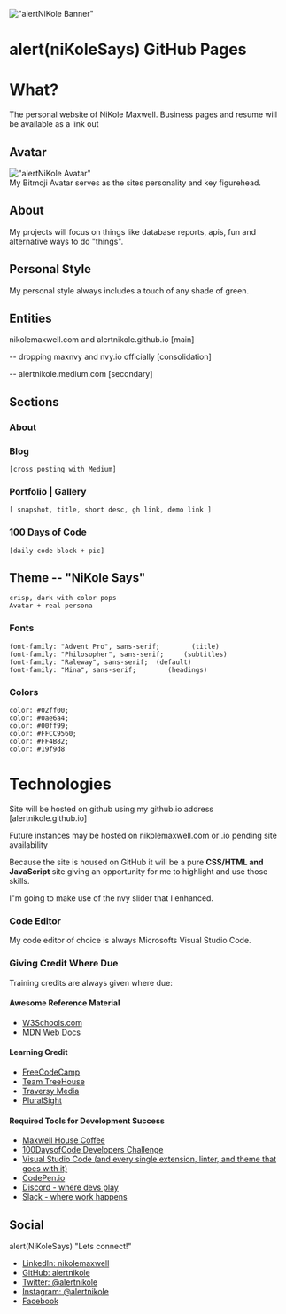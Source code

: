 !["alertNiKole Banner"](https://i.imgur.com/MLqim7o.png)
# alert(niKoleSays) GitHub Pages
# What?
The personal website of NiKole Maxwell.
Business pages and resume will be available as a link out

## Avatar
!["alertNiKole Avatar"](https://imgur.com/j1REMCX.png)   
    My Bitmoji Avatar serves as the sites personality and key figurehead.

## About
My projects will focus on things like database reports, apis, fun and alternative ways to do "things".    

## Personal Style
My personal style always includes a touch of any shade of green.

## Entities
nikolemaxwell.com and alertnikole.github.io [main]

-- dropping maxnvy and nvy.io officially [consolidation]

-- alertnikole.medium.com [secondary]

## Sections
### About
### Blog

    [cross posting with Medium]

### Portfolio | Gallery
    [ snapshot, title, short desc, gh link, demo link ]

### 100 Days of Code
    [daily code block + pic]

## Theme  -- "NiKole Says"
    crisp, dark with color pops
    Avatar + real persona

### Fonts

    font-family: "Advent Pro", sans-serif;        (title) 
    font-family: "Philosopher", sans-serif;     (subtitles)
    font-family: "Raleway", sans-serif;  (default)
    font-family: "Mina", sans-serif;        (headings)


### Colors

    color: #02ff00;
    color: #0ae6a4;
    color: #00ff99;
    color: #FFCC9560;
    color: #FF4B82;
    color: #19f9d8

# Technologies

Site will be hosted on github using my github.io address [alertnikole.github.io] 

Future instances may be hosted on nikolemaxwell.com or .io pending site availability

Because the site is housed on GitHub it will be a pure **CSS/HTML and JavaScript** site giving an opportunity for me to highlight and use those skills.

I"m going to make use of the nvy slider that I enhanced.

### Code Editor
My code editor of choice is always Microsofts Visual Studio Code.

### Giving Credit Where Due
Training credits are always given where due:

#### Awesome Reference Material
- [W3Schools.com](https://www.w3schools.com/)
- [MDN Web Docs](https://developer.mozilla.org/en-US/)

#### Learning Credit

- [FreeCodeCamp](https://www.freecodecamp.org)
- [Team TreeHouse](https://teamtreehouse.com/home)
- [Traversy Media](https://www.youtube.com/channel/UC29ju8bIPH5as8OGnQzwJyz)
- [PluralSight](https://www.pluralsight.com)

#### Required Tools for Development Success

- [Maxwell House Coffee](http://www.kraftrecipes.com/maxwell-house.aspx)
- [100DaysofCode Developers Challenge](http://100daysofcode.com/)
- [Visual Studio Code (and every single extension, linter, and theme that goes with it) ](https://code.visualstudio.com)
- [CodePen.io](https://codepen.io/alertnikole/)
- [Discord - where devs play](discordapp.com)
- [Slack - where work happens](https://slack.com)


## Social
alert(NiKoleSays) "Lets connect!"

- [LinkedIn: nikolemaxwell](linkedin/in/nikolemaxwell)
- [GitHub: alertnikole](https://github.com/alertnikole)
- [Twitter: @alertnikole](twitter.com/alertnikole)
- [Instagram: @alertnikole](https://www.instagram.com/alertnikole/)
- [Facebook](facebook.com/nikole.maxwell.1)


